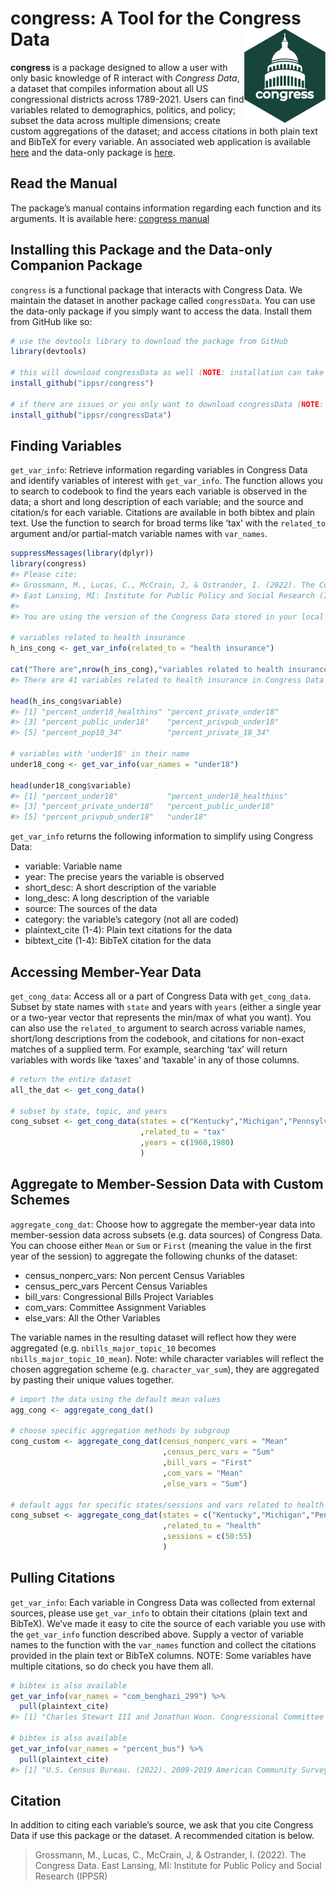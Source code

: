 
<!-- README.md is generated from README.Rmd. Please edit that file -->

# congress: A Tool for the Congress Data <img src="figures/congress.png" height="150" align="right"/>

**congress** is a package designed to allow a user with only basic
knowledge of R interact with *Congress Data*, a dataset that compiles
information about all US congressional districts across 1789-2021. Users
can find variables related to demographics, politics, and policy; subset
the data across multiple dimensions; create custom aggregations of the
dataset; and access citations in both plain text and BibTeX for every
variable. An associated web application is available
[here](https://congress.ippsr.msu.edu/congress/) and the data-only
package is [here](https://github.com/IPPSR/congressData).

## Read the Manual

The package’s manual contains information regarding each function and
its arguments. It is available here: [congress
manual](congress_1.0_manual.pdf)

## Installing this Package and the Data-only Companion Package

`congress` is a functional package that interacts with Congress Data. We
maintain the dataset in another package called `congressData`. You can
use the data-only package if you simply want to access the data. Install
them from GitHub like so:

``` r
# use the devtools library to download the package from GitHub
library(devtools)

# this will download congressData as well (NOTE: installation can take several minutes)
install_github("ippsr/congress")

# if there are issues or you only want to download congressData (NOTE: installation can take several minutes)
install_github("ippsr/congressData")
```

## Finding Variables

`get_var_info`: Retrieve information regarding variables in Congress
Data and identify variables of interest with `get_var_info`. The
function allows you to search to codebook to find the years each
variable is observed in the data; a short and long description of each
variable; and the source and citation/s for each variable. Citations are
available in both bibtex and plain text. Use the function to search for
broad terms like ‘tax’ with the `related_to` argument and/or
partial-match variable names with `var_names`.

``` r
suppressMessages(library(dplyr))
library(congress)
#> Please cite:
#> Grossmann, M., Lucas, C., McCrain, J, & Ostrander, I. (2022). The Congress Data.
#> East Lansing, MI: Institute for Public Policy and Social Research (IPPSR).
#> 
#> You are using the version of the Congress Data stored in your local copy of congressData. Running `congressData::get_congress_version()` will print your local version number.

# variables related to health insurance
h_ins_cong <- get_var_info(related_to = "health insurance")

cat("There are",nrow(h_ins_cong),"variables related to health insurance in Congress Data")
#> There are 41 variables related to health insurance in Congress Data

head(h_ins_cong$variable)
#> [1] "percent_under18_healthins" "percent_private_under18"  
#> [3] "percent_public_under18"    "percent_privpub_under18"  
#> [5] "percent_pop18_34"          "percent_private_18_34"

# variables with 'under18' in their name
under18_cong <- get_var_info(var_names = "under18")

head(under18_cong$variable)
#> [1] "percent_under18"           "percent_under18_healthins"
#> [3] "percent_private_under18"   "percent_public_under18"   
#> [5] "percent_privpub_under18"   "under18"
```

`get_var_info` returns the following information to simplify using
Congress Data:

-   variable: Variable name
-   year: The precise years the variable is observed
-   short_desc: A short description of the variable
-   long_desc: A long description of the variable
-   source: The sources of the data
-   category: the variable’s category (not all are coded)
-   plaintext_cite (1-4): Plain text citations for the data
-   bibtext_cite (1-4): BibTeX citation for the data

## Accessing Member-Year Data

`get_cong_data`: Access all or a part of Congress Data with
`get_cong_data`. Subset by state names with `state` and years with
`years` (either a single year or a two-year vector that represents the
min/max of what you want). You can also use the `related_to` argument to
search across variable names, short/long descriptions from the codebook,
and citations for non-exact matches of a supplied term. For example,
searching ‘tax’ will return variables with words like ‘taxes’ and
‘taxable’ in any of those columns.

``` r
# return the entire dataset
all_the_dat <- get_cong_data()

# subset by state, topic, and years
cong_subset <- get_cong_data(states = c("Kentucky","Michigan","Pennsylvania")
                             ,related_to = "tax"
                             ,years = c(1960,1980)
                             )
```

## Aggregate to Member-Session Data with Custom Schemes

`aggregate_cong_dat`: Choose how to aggregate the member-year data into
member-session data across subsets (e.g. data sources) of Congress Data.
You can choose either `Mean` or `Sum` or `First` (meaning the value in
the first year of the session) to aggregate the following chunks of the
dataset:

-   census_nonperc_vars: Non percent Census Variables
-   census_perc_vars Percent Census Variables
-   bill_vars: Congressional Bills Project Variables
-   com_vars: Committee Assignment Variables
-   else_vars: All the Other Variables

The variable names in the resulting dataset will reflect how they were
aggregated (e.g. `nbills_major_topic_10` becomes
`nbills_major_topic_10_mean`). Note: while character variables will
reflect the chosen aggregation scheme (e.g. `character_var_sum`), they
are aggregated by pasting their unique values together.

``` r
# import the data using the default mean values
agg_cong <- aggregate_cong_dat()

# choose specific aggregation methods by subgroup
cong_custom <- aggregate_cong_dat(census_nonperc_vars = "Mean"
                                  ,census_perc_vars = "Sum"
                                  ,bill_vars = "First"
                                  ,com_vars = "Mean"
                                  ,else_vars = "Sum")

# default aggs for specific states/sessions and vars related to health
cong_subset <- aggregate_cong_dat(states = c("Kentucky","Michigan","Pennsylvania")
                                  ,related_to = "health"
                                  ,sessions = c(50:55)
                                  )
```

## Pulling Citations

`get_var_info`: Each variable in Congress Data was collected from
external sources, please use `get_var_info` to obtain their citations
(plain text and BibTeX). We’ve made it easy to cite the source of each
variable you use with the `get_var_info` function described above.
Supply a vector of variable names to the function with the `var_names`
function and collect the citations provided in the plain text or BibTeX
columns. NOTE: Some variables have multiple citations, so do check you
have them all.

``` r
# bibtex is also available
get_var_info(var_names = "com_benghazi_299") %>%
  pull(plaintext_cite)
#> [1] "Charles Stewart III and Jonathan Woon. Congressional Committee Assignments, 103rd to 114th Congresses, 1993--2017: House of Representatives, 2017.\n"

# bibtex is also available
get_var_info(var_names = "percent_bus") %>%
  pull(plaintext_cite)
#> [1] "U.S. Census Bureau. (2022). 2009-2019 American Community Survey 1-year Estimates. Retrieved from the Census Bureau Data API."
```

## Citation

In addition to citing each variable’s source, we ask that you cite
Congress Data if use this package or the dataset. A recommended citation
is below.

> Grossmann, M., Lucas, C., McCrain, J, & Ostrander, I. (2022). The
> Congress Data. East Lansing, MI: Institute for Public Policy and
> Social Research (IPPSR)
